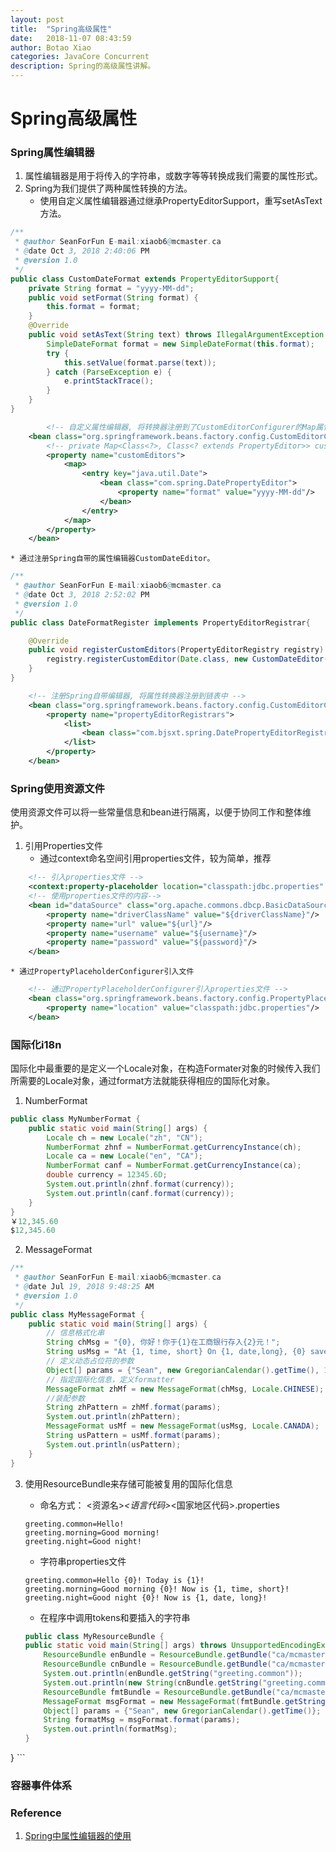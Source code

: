 ```yaml
---
layout: post
title:  "Spring高级属性"
date:   2018-11-07 08:43:59
author: Botao Xiao
categories: JavaCore Concurrent
description: Spring的高级属性讲解。
---
```

# Spring高级属性

### Spring属性编辑器
1. 属性编辑器是用于将传入的字符串，或数字等等转换成我们需要的属性形式。
2. Spring为我们提供了两种属性转换的方法。
	* 使用自定义属性编辑器通过继承PropertyEditorSupport，重写setAsText方法。
```Java
/**
 * @author SeanForFun E-mail:xiaob6@mcmaster.ca
 * @date Oct 3, 2018 2:40:06 PM
 * @version 1.0
 */
public class CustomDateFormat extends PropertyEditorSupport{
	private String format = "yyyy-MM-dd";
	public void setFormat(String format) {
		this.format = format;
	}
	@Override
	public void setAsText(String text) throws IllegalArgumentException {
		SimpleDateFormat format = new SimpleDateFormat(this.format);
		try {
			this.setValue(format.parse(text));
		} catch (ParseException e) {
			e.printStackTrace();
		}
	}
}
```
```xml
        <!-- 自定义属性编辑器, 将转换器注册到了CustomEditorConfigurer的Map属性中 -->
	<bean class="org.springframework.beans.factory.config.CustomEditorConfigurer">
		<!-- private Map<Class<?>, Class<? extends PropertyEditor>> customEditors;private Map<Class<?>, Class<? extends PropertyEditor>> customEditors; -->
		<property name="customEditors">
			<map>
				<entry key="java.util.Date">
					<bean class="com.spring.DatePropertyEditor">
			          	<property name="format" value="yyyy-MM-dd"/>
			        </bean>
				</entry>
			</map>
		</property>
	</bean>
```

	* 通过注册Spring自带的属性编辑器CustomDateEditor。
```Java
/**
 * @author SeanForFun E-mail:xiaob6@mcmaster.ca
 * @date Oct 3, 2018 2:52:02 PM
 * @version 1.0
 */
public class DateFormatRegister implements PropertyEditorRegistrar{

	@Override
	public void registerCustomEditors(PropertyEditorRegistry registry) {
		registry.registerCustomEditor(Date.class, new CustomDateEditor(new SimpleDateFormat("yyyy-MM-dd"), false));
	}
}
```

```Xml
 	<!-- 注册Spring自带编辑器, 将属性转换器注册到链表中 -->
 	<bean class="org.springframework.beans.factory.config.CustomEditorConfigurer">
 		<property name="propertyEditorRegistrars">
 			<list>
 				<bean class="com.bjsxt.spring.DatePropertyEditorRegistrar"></bean>
 			</list>
 		</property>
 	</bean>
```

### Spring使用资源文件
使用资源文件可以将一些常量信息和bean进行隔离，以便于协同工作和整体维护。
1. 引用Properties文件
	* 通过context命名空间引用properties文件，较为简单，推荐
```xml
    <!-- 引入properties文件 -->
    <context:property-placeholder location="classpath:jdbc.properties" file-encoding="utf-8"/>
	<!-- 使用properties文件的内容-->
    <bean id="dataSource" class="org.apache.commons.dbcp.BasicDataSource">
    	<property name="driverClassName" value="${driverClassName}"/>
    	<property name="url" value="${url}"/>
    	<property name="username" value="${username}"/>
    	<property name="password" value="${password}"/>
    </bean>
```

	* 通过PropertyPlaceholderConfigurer引入文件
```xml
	<!-- 通过PropertyPlaceholderConfigurer引入properties文件 -->
	<bean class="org.springframework.beans.factory.config.PropertyPlaceholderConfigurer" scope="singleton">
    	<property name="location" value="classpath:jdbc.properties"/>
    </bean>
```

### 国际化i18n
国际化中最重要的是定义一个Locale对象，在构造Formater对象的时候传入我们所需要的Locale对象，通过format方法就能获得相应的国际化对象。
1. NumberFormat
```Java
public class MyNumberFormat {
	public static void main(String[] args) {
		Locale ch = new Locale("zh", "CN");
		NumberFormat zhnf = NumberFormat.getCurrencyInstance(ch);
		Locale ca = new Locale("en", "CA");
		NumberFormat canf = NumberFormat.getCurrencyInstance(ca);
		double currency = 12345.6D;
		System.out.println(zhnf.format(currency));
		System.out.println(canf.format(currency));
	}
}
￥12,345.60
$12,345.60
```

2. MessageFormat
```Java
/**
 * @author SeanForFun E-mail:xiaob6@mcmaster.ca
 * @date Jul 19, 2018 9:48:25 AM
 * @version 1.0
 */
public class MyMessageFormat {
	public static void main(String[] args) {
		// 信息格式化串
		String chMsg = "{0}, 你好！你于{1}在工商银行存入{2}元！";
		String usMsg = "At {1, time, short} On {1, date,long}, {0} saved {2, number, currency}";
		// 定义动态占位符的参数
		Object[] params = {"Sean", new GregorianCalendar().getTime(), 1000000000};
		// 指定国际化信息，定义formatter
		MessageFormat zhMf = new MessageFormat(chMsg, Locale.CHINESE);
		//装配参数
		String zhPattern = zhMf.format(params);
		System.out.println(zhPattern);
		MessageFormat usMf = new MessageFormat(usMsg, Locale.CANADA);
		String usPattern = usMf.format(params);
		System.out.println(usPattern);
	}
}
```

3. 使用ResourceBundle来存储可能被复用的国际化信息
	* 命名方式： <资源名>_<语言代码>_<国家地区代码>.properties
	```properties
	greeting.common=Hello!
	greeting.morning=Good morning!
	greeting.night=Good night!
	```

	* 字符串properties文件
	```properties
	greeting.common=Hello {0}! Today is {1}!
	greeting.morning=Good morning {0}! Now is {1, time, short}!
	greeting.night=Good night {0}! Now is {1, date, long}!
	```

	* 在程序中调用tokens和要插入的字符串
	```Java
	public class MyResourceBundle {
	public static void main(String[] args) throws UnsupportedEncodingException {
		ResourceBundle enBundle = ResourceBundle.getBundle("ca/mcmaster/spring/i18n/greeting", Locale.CANADA);
		ResourceBundle cnBundle = ResourceBundle.getBundle("ca/mcmaster/spring/i18n/greeting", Locale.CHINESE);
		System.out.println(enBundle.getString("greeting.common"));
		System.out.println(new String(cnBundle.getString("greeting.common").getBytes("ISO-8859-1"), "utf-8"));
		ResourceBundle fmtBundle = ResourceBundle.getBundle("ca/mcmaster/spring/i18n/fmt_greeting", Locale.CANADA);
		MessageFormat msgFormat = new MessageFormat(fmtBundle.getString("greeting.common"), Locale.CANADA);
		Object[] params = {"Sean", new GregorianCalendar().getTime()};
		String formatMsg = msgFormat.format(params);
		System.out.println(formatMsg);
	}
}
	```

### 容器事件体系

### Reference
1. [Spring中属性编辑器的使用](https://blog.csdn.net/cjj3930337/article/details/8188744)